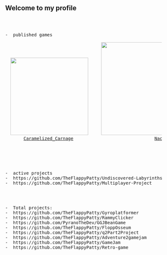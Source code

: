 
## Welcome to my profile 
<!--
**TheFlappyPatty/TheFlappyPatty** is a ✨ _special_ ✨ repository because its `README.md` (this file) appears on your GitHub profile.

Here are some ideas to get you started:

-  I’m currently working on two projects a multiplayer shooter & a twin stick shooter.
-  I’m looking to collaborate on with artists on Both of my active projects.
-  How to reach me: jrverburg@yahoo.com
-  Pronouns: He/him
-->



<pre>
<br>

-  published games
<div class="box"> 
  <img src="https://github.com/user-attachments/assets/d0e47881-d58f-4feb-9f39-042c360e1fa0" width="250"/>     <img src="https://github.com/user-attachments/assets/18f1115c-7d57-4447-a231-9711be2a4ffe" width="300"/>
      <span img src="https://github.com/user-attachments/assets/d0e47881-d58f-4feb-9f39-042c360e1fa0" width="250"> <a href="https://aieseattle.itch.io/western-robots-associated">Caramelized_Carnage</a>                               <a href="https://aieseattle.itch.io/squid">NachtMesser</a>
</div>
  

<br>

-  active projects
-  https://github.com/TheFlappyPatty/Undiscovered-Labyrinths
-  https://github.com/TheFlappyPatty/Multiplayer-Project
  
<br>

-  Total projects:
-  https://github.com/TheFlappyPatty/Gyroplatformer
-  https://github.com/TheFlappyPatty/RammyClicker
-  https://github.com/PyranoTheDev/GGJBeanGame
-  https://github.com/TheFlappyPatty/FloppOsseum
-  https://github.com/TheFlappyPatty/q2Part2Project
-  https://github.com/TheFlappyPatty/Adventure2gamejam
-  https://github.com/TheFlappyPatty/GameJam
-  https://github.com/TheFlappyPatty/Retro-game

</pre>




